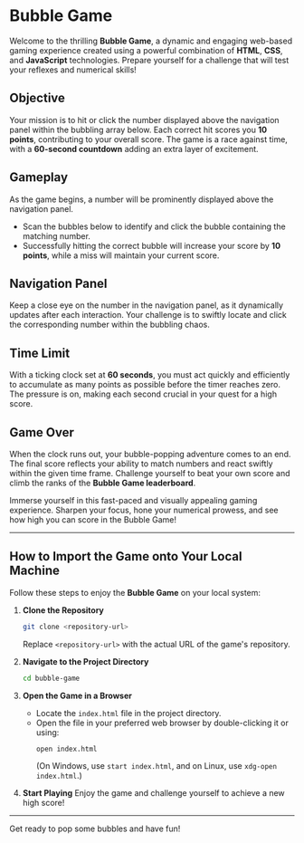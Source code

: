 # Bubble Game

Welcome to the thrilling **Bubble Game**, a dynamic and engaging web-based gaming experience created using a powerful combination of **HTML**, **CSS**, and **JavaScript** technologies. Prepare yourself for a challenge that will test your reflexes and numerical skills!

## Objective
Your mission is to hit or click the number displayed above the navigation panel within the bubbling array below. Each correct hit scores you **10 points**, contributing to your overall score. The game is a race against time, with a **60-second countdown** adding an extra layer of excitement.

## Gameplay
As the game begins, a number will be prominently displayed above the navigation panel.
- Scan the bubbles below to identify and click the bubble containing the matching number.
- Successfully hitting the correct bubble will increase your score by **10 points**, while a miss will maintain your current score.

## Navigation Panel
Keep a close eye on the number in the navigation panel, as it dynamically updates after each interaction. Your challenge is to swiftly locate and click the corresponding number within the bubbling chaos.

## Time Limit
With a ticking clock set at **60 seconds**, you must act quickly and efficiently to accumulate as many points as possible before the timer reaches zero. The pressure is on, making each second crucial in your quest for a high score.

## Game Over
When the clock runs out, your bubble-popping adventure comes to an end. The final score reflects your ability to match numbers and react swiftly within the given time frame. Challenge yourself to beat your own score and climb the ranks of the **Bubble Game leaderboard**.

Immerse yourself in this fast-paced and visually appealing gaming experience. Sharpen your focus, hone your numerical prowess, and see how high you can score in the Bubble Game!

---

## How to Import the Game onto Your Local Machine

Follow these steps to enjoy the **Bubble Game** on your local system:

1. **Clone the Repository**
   ```bash
   git clone <repository-url>
   ```
   Replace `<repository-url>` with the actual URL of the game's repository.

2. **Navigate to the Project Directory**
   ```bash
   cd bubble-game
   ```

3. **Open the Game in a Browser**
   - Locate the `index.html` file in the project directory.
   - Open the file in your preferred web browser by double-clicking it or using:
     ```bash
     open index.html
     ```
     (On Windows, use `start index.html`, and on Linux, use `xdg-open index.html`.)

4. **Start Playing**
   Enjoy the game and challenge yourself to achieve a new high score!

---

Get ready to pop some bubbles and have fun!

